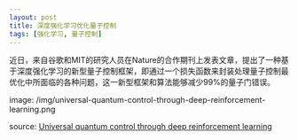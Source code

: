 ```yaml
---
layout: post
title: 深度强化学习优化量子控制
tags: [强化学习, 量子控制]
---
```


近日，来自谷歌和MIT的研究人员在Nature的合作期刊上发表文章，提出了一种基于深度强化学习的新型量子控制框架，即通过一个损失函数来封装处理量子控制最优化中所面临的各种问题，这一新型框架和算法能够减少99%的量子门错误。

image: /img/universal-quantum-control-through-deep-reinforcement-learning.png

source: [Universal quantum control through deep reinforcement learning](https://www.nature.com/articles/s41534-019-0141-3)


